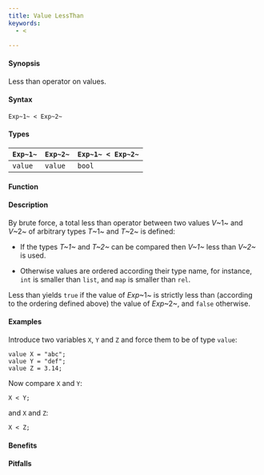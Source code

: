 ```yaml
---
title: Value LessThan
keywords:
  - <

---
```


#### Synopsis

Less than operator on values.

#### Syntax

`Exp~1~ < Exp~2~`

#### Types


| `Exp~1~` | `Exp~2~` | `Exp~1~ < Exp~2~`  |
| --- | --- | --- |
| `value`   |  `value`  | `bool`                |


#### Function

#### Description

By brute force, a total less than operator between two values _V_~1~ and _V_~2~ of arbitrary types _T_~1~ and _T_~2~ is defined:

*  If the types _T~1~_ and _T~2~_ can be compared then _V~1~_ less than _V~2~_ is used.

*  Otherwise values are ordered according their type name, for instance, `int` is smaller than `list`, and `map` is smaller than `rel`.


Less than yields `true` if the value of _Exp_~1~ is strictly less
than (according to the ordering defined above) the value of _Exp_~2~, and `false` otherwise.

#### Examples

Introduce two variables `X`, `Y` and `Z` and force them to be of type `value`:
```rascal-shell,continue
value X = "abc";
value Y = "def";
value Z = 3.14;
```
Now compare `X` and `Y`:
```rascal-shell,continue
X < Y;
```
and `X` and `Z`:
```rascal-shell,continue
X < Z;
```

#### Benefits

#### Pitfalls

